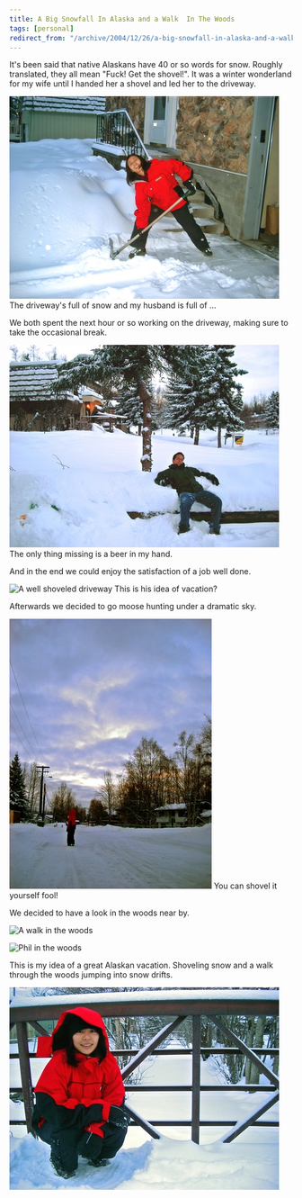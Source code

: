 ```yaml
---
title: A Big Snowfall In Alaska and a Walk  In The Woods
tags: [personal]
redirect_from: "/archive/2004/12/26/a-big-snowfall-in-alaska-and-a-walk-in-the-woods.aspx/"
---
```


It's been said that native Alaskans have 40 or so words for snow.
Roughly translated, they all mean "Fuck! Get the shovel!". It was a
winter wonderland for my wife until I handed her a shovel and led her to
the driveway.

![Akumi Shoveling The Driveway](/assets/images/AkumiShoveling.jpg) 
The driveway's full of snow and my husband is full of ...

We both spent the next hour or so working on the driveway, making sure
to take the occasional break.

![Phil taking a break](/assets/images/PhilTakesABreak.jpg) 
The only thing missing is a beer in my hand.

And in the end we could enjoy the satisfaction of a job well done.

![A well shoveled driveway](/assets/images/JobWellDone.jpg) 
This is his idea of vacation?

Afterwards we decided to go moose hunting under a dramatic sky.

![A dramatic sky](/assets/images/DramaticSky.jpg) 
You can shovel it yourself fool!

We decided to have a look in the woods near by.

![A walk in the woods](/assets/images/WalkInTheWoods.jpg)

![Phil in the woods](/assets/images/PhilInTheWoods.jpg)

This is my idea of a great Alaskan vacation. Shoveling snow and a walk
through the woods jumping into snow drifts.

![Akumi in the woods](/assets/images/AkumiOnABridge.jpg)

